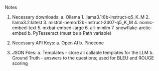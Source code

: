 Notes

1. Necessary downloads:
    a. Ollama
        1. llama3.1:8b-instruct-q5_K_M
        2. llama3.2:latest
        3. mistral-nemo:12b-instruct-2407-q5_K_M
        4. nomic-embed-text
        5. mxbai-embed-large
        6. all-minilm
        7. snowflake-arctic-embed
    b. PyTesseract (must be a Path variable)

2. Necessary API Keys:
    a. Open AI 
    b. Pinecone

3. JSON Files:
    a. Templates - store all callable templates for the LLM
    b. Ground Truth - answers to the questions; used for BLEU and ROUGE scoring